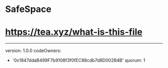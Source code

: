 # SafeSpace
# https://tea.xyz/what-is-this-file
---
version: 1.0.0
codeOwners:
  - '0x1847ddaB499F7b9108f3f0fEC88cdb7d8D002B4B'
quorum: 1
